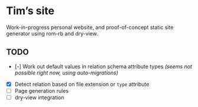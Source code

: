 # Tim’s site

Work-in-progress personal website, and proof-of-concept static site generator using rom-rb and dry-view.

## TODO

- [-] Work out default values in relation schema attribute types _(seems not possible right now, using auto-migrations)_
- [x] Detect relation based on file extension or `type` attribute
- [ ] Page generation rules
- [ ] dry-view integration

